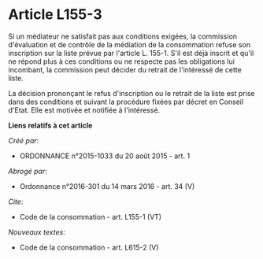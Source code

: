# Article L155-3

Si un médiateur ne satisfait pas aux conditions exigées, la commission d'évaluation et de contrôle de la médiation de la
consommation refuse son inscription sur la liste prévue par l'article L. 155-1. S'il est déjà inscrit et qu'il ne répond plus
à ces conditions ou ne respecte pas les obligations lui incombant, la commission peut décider du retrait de l'intéressé de
cette liste. 

La décision prononçant le refus d'inscription ou le retrait de la liste est prise dans des conditions et suivant la procédure
fixées par décret en Conseil d'Etat. Elle est motivée et notifiée à l'intéressé.

**Liens relatifs à cet article**

_Créé par_:

  - ORDONNANCE n°2015-1033 du 20 août 2015 - art. 1

_Abrogé par_:

  - Ordonnance n°2016-301 du 14 mars 2016 - art. 34 (V)

_Cite_:

  - Code de la consommation - art. L155-1 (VT)

_Nouveaux textes_:

  - Code de la consommation - art. L615-2 (V)
